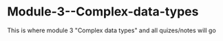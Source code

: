 # Module-3--Complex-data-types

This is where module 3 "Complex data types" and all quizes/notes will go
